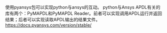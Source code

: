 使用pyansys包可以实现python与ansys的互动。
python与Ansys APDL有关的库有两个：PyMAPDL和PyMAPDL Reader。前者可以实现调用APDL运行并返回结果；后者可以实现读取APDL输出的结果文件。
https://docs.pyansys.com/version/stable/
